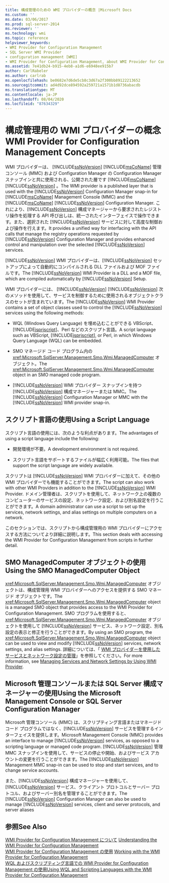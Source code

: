 ```yaml
---
title: 構成管理のための WMI プロバイダーの概念 |Microsoft Docs
ms.custom: ''
ms.date: 03/06/2017
ms.prod: sql-server-2014
ms.reviewer: ''
ms.technology: wmi
ms.topic: reference
helpviewer_keywords:
- WMI Provider for Configuration Management
- SQL Server WMI Provider
- configuration management [WMI]
- WMI Provider for Configuration Management, about WMI Provider for Configuration Management
ms.assetid: 7e41db24-b915-4eb8-a1d6-e6948ee915b7
author: CarlRabeler
ms.author: carlrab
ms.openlocfilehash: be0682e7d6de5cb8c3d67a2f300bb89122213652
ms.sourcegitcommit: ad4d92dce894592a259721a1571b1d8736abacdb
ms.translationtype: MT
ms.contentlocale: ja-JP
ms.lasthandoff: 08/04/2020
ms.locfileid: "87634329"
---
```

# <a name="wmi-provider-for-configuration-management-concepts"></a><span data-ttu-id="55fdd-102">構成管理用の WMI プロバイダーの概念</span><span class="sxs-lookup"><span data-stu-id="55fdd-102">WMI Provider for Configuration Management Concepts</span></span>
  <span data-ttu-id="55fdd-103">WMI プロバイダーは、 [!INCLUDE[ssNoVersion](../../includes/ssnoversion-md.md)] [!INCLUDE[msCoName](../../includes/msconame-md.md)] 管理コンソール (MMC) および Configuration Manager の Configuration Manager スナップインと共に使用される、公開された層です [!INCLUDE[msCoName](../../includes/msconame-md.md)] [!INCLUDE[ssNoVersion](../../includes/ssnoversion-md.md)] 。</span><span class="sxs-lookup"><span data-stu-id="55fdd-103">The WMI provider is a published layer that is used with the [!INCLUDE[ssNoVersion](../../includes/ssnoversion-md.md)] Configuration Manager snap-in for [!INCLUDE[msCoName](../../includes/msconame-md.md)] Management Console (MMC) and the [!INCLUDE[msCoName](../../includes/msconame-md.md)] [!INCLUDE[ssNoVersion](../../includes/ssnoversion-md.md)] Configuration Manager.</span></span> <span data-ttu-id="55fdd-104">これにより、[!INCLUDE[ssNoVersion](../../includes/ssnoversion-md.md)] 構成マネージャーから要求されたレジストリ操作を処理する API 呼び出しは、統一されたインターフェイスで操作できます。また、選択された [!INCLUDE[ssNoVersion](../../includes/ssnoversion-md.md)] サービスに対して高度な制御および操作を行えます。</span><span class="sxs-lookup"><span data-stu-id="55fdd-104">It provides a unified way for interfacing with the API calls that manage the registry operations requested by [!INCLUDE[ssNoVersion](../../includes/ssnoversion-md.md)] Configuration Manager and provides enhanced control and manipulation over the selected [!INCLUDE[ssNoVersion](../../includes/ssnoversion-md.md)] services.</span></span>  
  
 <span data-ttu-id="55fdd-105">[!INCLUDE[ssNoVersion](../../includes/ssnoversion-md.md)] WMI プロバイダーは、[!INCLUDE[ssNoVersion](../../includes/ssnoversion-md.md)] セットアップによって自動的にコンパイルされる DLL ファイルおよび MOF ファイルです。</span><span class="sxs-lookup"><span data-stu-id="55fdd-105">The [!INCLUDE[ssNoVersion](../../includes/ssnoversion-md.md)] WMI Provider is a DLL and a MOF file, which are compiled automatically by [!INCLUDE[ssNoVersion](../../includes/ssnoversion-md.md)] Setup.</span></span>  
  
 <span data-ttu-id="55fdd-106">WMI プロバイダーには、 [!INCLUDE[ssNoVersion](../../includes/ssnoversion-md.md)] [!INCLUDE[ssNoVersion](../../includes/ssnoversion-md.md)] 次のメソッドを使用して、サービスを制御するために使用されるオブジェクトクラスのセットが含まれています。</span><span class="sxs-lookup"><span data-stu-id="55fdd-106">The [!INCLUDE[ssNoVersion](../../includes/ssnoversion-md.md)] WMI Provider contains a set of object classes used to control the [!INCLUDE[ssNoVersion](../../includes/ssnoversion-md.md)] services using the following methods:</span></span>  
  
-   <span data-ttu-id="55fdd-107">WQL (Windows Query Language) を埋め込むことができる VBScript、[!INCLUDE[jsprjscript](../../includes/jsprjscript-md.md)]、Perl などのスクリプト言語。</span><span class="sxs-lookup"><span data-stu-id="55fdd-107">A script language such as VBScript, [!INCLUDE[jsprjscript](../../includes/jsprjscript-md.md)], or Perl, in which Windows Query Language (WQL) can be embedded.</span></span>  
  
-   <span data-ttu-id="55fdd-108">SMO マネージド コード プログラム内の <xref:Microsoft.SqlServer.Management.Smo.Wmi.ManagedComputer> オブジェクト。</span><span class="sxs-lookup"><span data-stu-id="55fdd-108">The <xref:Microsoft.SqlServer.Management.Smo.Wmi.ManagedComputer> object in an SMO managed code program.</span></span>  
  
-   <span data-ttu-id="55fdd-109">[!INCLUDE[ssNoVersion](../../includes/ssnoversion-md.md)] WMI プロバイダー スナップインを持つ [!INCLUDE[ssNoVersion](../../includes/ssnoversion-md.md)] 構成マネージャーまたは MMC。</span><span class="sxs-lookup"><span data-stu-id="55fdd-109">The [!INCLUDE[ssNoVersion](../../includes/ssnoversion-md.md)] Configuration Manager or MMC with the [!INCLUDE[ssNoVersion](../../includes/ssnoversion-md.md)] WMI provider snap-in.</span></span>  
  
## <a name="using-a-script-language"></a><span data-ttu-id="55fdd-110">スクリプト言語の使用</span><span class="sxs-lookup"><span data-stu-id="55fdd-110">Using a Script Language</span></span>  
 <span data-ttu-id="55fdd-111">スクリプト言語の使用には、次のような利点があります。</span><span class="sxs-lookup"><span data-stu-id="55fdd-111">The advantages of using a script language include the following:</span></span>  
  
-   <span data-ttu-id="55fdd-112">開発環境が不要。</span><span class="sxs-lookup"><span data-stu-id="55fdd-112">A development environment is not required.</span></span>  
  
-   <span data-ttu-id="55fdd-113">スクリプト言語をサポートするファイルが幅広く利用可能。</span><span class="sxs-lookup"><span data-stu-id="55fdd-113">The files that support the script language are widely available.</span></span>  
  
 <span data-ttu-id="55fdd-114">スクリプトは [!INCLUDE[ssNoVersion](../../includes/ssnoversion-md.md)] WMI プロバイダーに加えて、その他の WMI プロバイダーでも機能することができます。</span><span class="sxs-lookup"><span data-stu-id="55fdd-114">The script can also work with other WMI Providers in addition to the [!INCLUDE[ssNoVersion](../../includes/ssnoversion-md.md)] WMI Provider.</span></span> <span data-ttu-id="55fdd-115">ドメイン管理者は、スクリプトを使用して、ネットワーク上の複数のコンピューターのサービスの設定、ネットワーク設定、および別名設定を行うことができます。</span><span class="sxs-lookup"><span data-stu-id="55fdd-115">A domain administrator can use a script to set up the services, network settings, and alias settings on multiple computers on a network.</span></span>  
  
 <span data-ttu-id="55fdd-116">このセクションでは、スクリプトから構成管理用の WMI プロバイダーにアクセスする方法についてより詳細に説明します。</span><span class="sxs-lookup"><span data-stu-id="55fdd-116">This section deals with accessing the WMI Provider for Configuration Management from scripts in further detail.</span></span>  
  
## <a name="using-the-smo-managedcomputer-object"></a><span data-ttu-id="55fdd-117">SMO ManagedComputer オブジェクトの使用</span><span class="sxs-lookup"><span data-stu-id="55fdd-117">Using the SMO ManagedComputer Object</span></span>  
 <span data-ttu-id="55fdd-118"><xref:Microsoft.SqlServer.Management.Smo.Wmi.ManagedComputer> オブジェクトは、構成管理用 WMI プロバイダーへのアクセスを提供する SMO マネージド オブジェクトです。</span><span class="sxs-lookup"><span data-stu-id="55fdd-118">The <xref:Microsoft.SqlServer.Management.Smo.Wmi.ManagedComputer> object is a managed SMO object that provides access to the WMI Provider for Configuration Management.</span></span> <span data-ttu-id="55fdd-119">SMO プログラムを使用すると、<xref:Microsoft.SqlServer.Management.Smo.Wmi.ManagedComputer> オブジェクトを使用して [!INCLUDE[ssNoVersion](../../includes/ssnoversion-md.md)] サービス、ネットワーク設定、別名設定の表示と修正を行うことができます。</span><span class="sxs-lookup"><span data-stu-id="55fdd-119">By using an SMO program, the <xref:Microsoft.SqlServer.Management.Smo.Wmi.ManagedComputer> object can be used to view and modify [!INCLUDE[ssNoVersion](../../includes/ssnoversion-md.md)] services, network settings, and alias settings.</span></span> <span data-ttu-id="55fdd-120">詳細については、「 [WMI プロバイダーを使用したサービスとネットワーク設定の管理](../server-management-objects-smo/tasks/managing-services-and-network-settings-by-using-wmi-provider.md)」を参照してください。</span><span class="sxs-lookup"><span data-stu-id="55fdd-120">For more information, see [Managing Services and Network Settings by Using WMI Provider](../server-management-objects-smo/tasks/managing-services-and-network-settings-by-using-wmi-provider.md).</span></span>  
  
## <a name="using-the-microsoft-management-console-or-sql-server-configuration-manager"></a><span data-ttu-id="55fdd-121">Microsoft 管理コンソールまたは SQL Server 構成マネージャーの使用</span><span class="sxs-lookup"><span data-stu-id="55fdd-121">Using the Microsoft Management Console or SQL Server Configuration Manager</span></span>  
 <span data-ttu-id="55fdd-122">Microsoft 管理コンソール (MMC) は、スクリプティング言語またはマネージド コード プログラムではなく、[!INCLUDE[ssNoVersion](../../includes/ssnoversion-md.md)] サービスを管理するインターフェイスを提供します。</span><span class="sxs-lookup"><span data-stu-id="55fdd-122">Microsoft Management Console (MMC) provides an interface to manage [!INCLUDE[ssNoVersion](../../includes/ssnoversion-md.md)] services, as opposed to a scripting language or managed code program.</span></span> <span data-ttu-id="55fdd-123">[!INCLUDE[ssNoVersion](../../includes/ssnoversion-md.md)] 管理 MMC スナップインを使用して、サービスの停止や開始、およびサービス アカウントの変更を行うことができます。</span><span class="sxs-lookup"><span data-stu-id="55fdd-123">The [!INCLUDE[ssNoVersion](../../includes/ssnoversion-md.md)] Management MMC snap-in can be used to stop and start services, and to change service accounts.</span></span>  
  
 <span data-ttu-id="55fdd-124">また、[!INCLUDE[ssNoVersion](../../includes/ssnoversion-md.md)] 構成マネージャーを使用して、[!INCLUDE[ssNoVersion](../../includes/ssnoversion-md.md)] サービス、クライアント プロトコルとサーバー プロトコル、およびサーバー別名を管理することができます。</span><span class="sxs-lookup"><span data-stu-id="55fdd-124">The [!INCLUDE[ssNoVersion](../../includes/ssnoversion-md.md)] Configuration Manager can also be used to manage [!INCLUDE[ssNoVersion](../../includes/ssnoversion-md.md)] services, client and server protocols, and server aliases</span></span>  
  
## <a name="see-also"></a><span data-ttu-id="55fdd-125">参照</span><span class="sxs-lookup"><span data-stu-id="55fdd-125">See Also</span></span>  
 <span data-ttu-id="55fdd-126">[WMI Provider for Configuration Management について](understanding-the-wmi-provider-for-configuration-management.md) </span><span class="sxs-lookup"><span data-stu-id="55fdd-126">[Understanding the WMI Provider for Configuration Management](understanding-the-wmi-provider-for-configuration-management.md) </span></span>  
 <span data-ttu-id="55fdd-127">[WMI Provider for Configuration Management の使用](working-with-the-wmi-provider-for-configuration-management.md) </span><span class="sxs-lookup"><span data-stu-id="55fdd-127">[Working with the WMI Provider for Configuration Management](working-with-the-wmi-provider-for-configuration-management.md) </span></span>  
 [<span data-ttu-id="55fdd-128">WQL およびスクリプティング言語での WMI Provider for Configuration Management の使用</span><span class="sxs-lookup"><span data-stu-id="55fdd-128">Using WQL and Scripting Languages with the WMI Provider for Configuration Management</span></span>](using-wql-and-scripting-languages-with-the-wmi-provider.md)  
  
  
